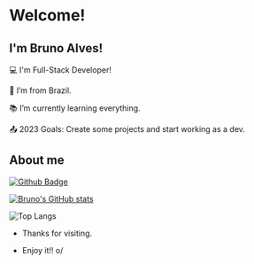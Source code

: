 # Welcome!

 

## I'm Bruno Alves!

 

:computer: I'm Full-Stack Developer!

:house_with_garden: I’m from Brazil.

:books: I’m currently learning everything.

:outbox_tray: 2023 Goals: Create some projects and start working as a dev.

 

## About me

[![Github Badge](https://img.shields.io/badge/-Github-000?style=flat-square&logo=Github&logoColor=white&link=LINK_GIT)](LINK_GIT)

[![Bruno's GitHub stats](https://github-readme-stats.vercel.app/api?username=brunoalveslp&theme=dracula)](https://github.com/brunoalveslp/github-readme-stats)

![Top Langs](https://github-readme-stats.vercel.app/api/top-langs/?username=brunoalveslp&hide_progress=false)

- Thanks for visiting.

- Enjoy it!! o/
